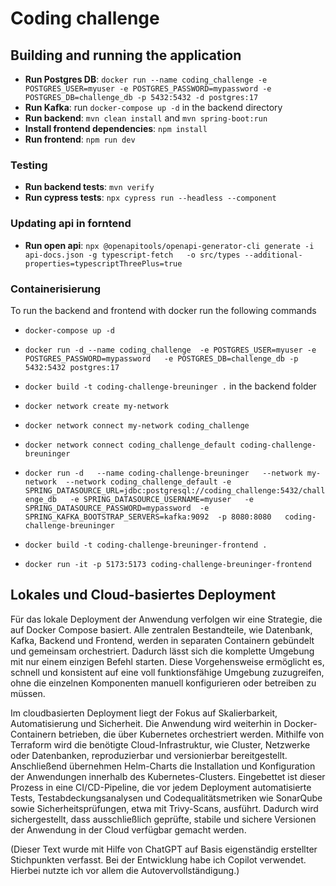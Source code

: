 # Coding challenge


## Building and running the application

* **Run Postgres DB**: `docker run --name coding_challenge -e POSTGRES_USER=myuser -e POSTGRES_PASSWORD=mypassword -e POSTGRES_DB=challenge_db -p 5432:5432 -d postgres:17` 
* **Run Kafka**: run `docker-compose up -d` in the backend directory
* **Run backend**: `mvn clean install` and `mvn spring-boot:run`
* **Install frontend dependencies**: `npm install`
* **Run frontend**: `npm run dev`


### Testing 
* **Run backend tests**:  `mvn verify`
* **Run cypress tests**: `npx cypress run --headless --component`

### Updating api in forntend
* **Run open api**: `npx @openapitools/openapi-generator-cli generate -i api-docs.json -g typescript-fetch   -o src/types --additional-properties=typescriptThreePlus=true`

### Containerisierung
To run the backend and frontend with docker run the following commands
* `docker-compose up -d`

*  `docker run -d --name coding_challenge  -e POSTGRES_USER=myuser -e POSTGRES_PASSWORD=mypassword   -e POSTGRES_DB=challenge_db -p 5432:5432 postgres:17`

* `docker build -t coding-challenge-breuninger .` in the backend folder

* `docker network create my-network`

* `docker network connect my-network coding_challenge`

* `docker network connect coding_challenge_default coding-challenge-breuninger`


* `docker run -d   --name coding-challenge-breuninger   --network my-network  --network coding_challenge_default -e SPRING_DATASOURCE_URL=jdbc:postgresql://coding_challenge:5432/challenge_db   -e SPRING_DATASOURCE_USERNAME=myuser   -e SPRING_DATASOURCE_PASSWORD=mypassword  -e SPRING_KAFKA_BOOTSTRAP_SERVERS=kafka:9092  -p 8080:8080   coding-challenge-breuninger`

* `docker build -t coding-challenge-breuninger-frontend .`
* `docker run -it -p 5173:5173 coding-challenge-breuninger-frontend`

## Lokales und Cloud-basiertes Deployment

Für das lokale Deployment der Anwendung verfolgen wir eine Strategie, die auf Docker Compose basiert. Alle zentralen Bestandteile, wie Datenbank, Kafka, Backend und Frontend, werden in separaten Containern gebündelt und gemeinsam orchestriert. Dadurch lässt sich die komplette Umgebung mit nur einem einzigen Befehl starten. Diese Vorgehensweise ermöglicht es, schnell und konsistent auf eine voll funktionsfähige Umgebung zuzugreifen, ohne die einzelnen Komponenten manuell konfigurieren oder betreiben zu müssen.

Im cloudbasierten Deployment liegt der Fokus auf Skalierbarkeit, Automatisierung und Sicherheit. Die Anwendung wird weiterhin in Docker-Containern betrieben, die über Kubernetes orchestriert werden. Mithilfe von Terraform wird die benötigte Cloud-Infrastruktur, wie Cluster, Netzwerke oder Datenbanken, reproduzierbar und versionierbar bereitgestellt. Anschließend übernehmen Helm-Charts die Installation und Konfiguration der Anwendungen innerhalb des Kubernetes-Clusters. Eingebettet ist dieser Prozess in eine CI/CD-Pipeline, die vor jedem Deployment automatisierte Tests, Testabdeckungsanalysen und Codequalitätsmetriken wie SonarQube sowie Sicherheitsprüfungen, etwa mit Trivy-Scans, ausführt. Dadurch wird sichergestellt, dass ausschließlich geprüfte, stabile und sichere Versionen der Anwendung in der Cloud verfügbar gemacht werden.

(Dieser Text wurde mit Hilfe von ChatGPT auf Basis eigenständig erstellter Stichpunkten verfasst. Bei der Entwicklung habe ich Copilot verwendet. Hierbei nutzte ich vor allem die Autovervollständigung.)